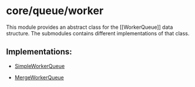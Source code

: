 # core/queue/worker

This module provides an abstract class for the [[WorkerQueue]] data structure.
The submodules contains different implementations of that class.

## Implementations:

* [SimpleWorkerQueue](src_core_queue_worker_simple_index.html)

* [MergeWorkerQueue](src_core_queue_worker_merge_index.html)
